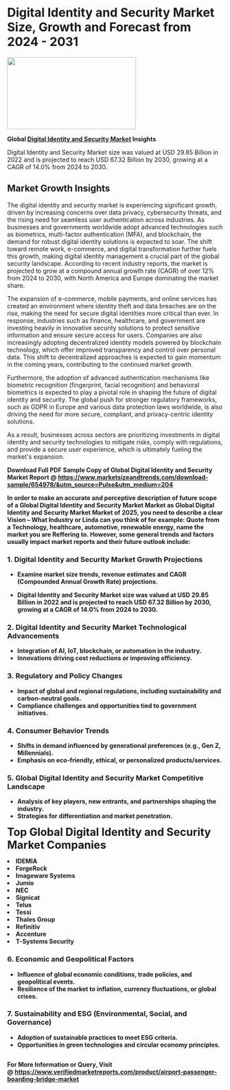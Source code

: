 <H1>Digital Identity and Security Market Size, Growth and Forecast from 2024 - 2031</H1><img class="aligncenter size-medium wp-image-584254" src="https://thirdeyenews.in/wp-content/uploads/2024/09/Global-Market-Research-300x168.jpeg" alt="" width="300" height="168" /><p><strong>Global&nbsp;<a href="https://www.marketsizeandtrends.com/download-sample/654978/&amp;utm_source=Pulse&amp;utm_medium=204">Digital Identity and Security Market</a> Insights</strong></p><p>Digital Identity and Security Market size was valued at USD 29.85 Billion in 2022 and is projected to reach USD 67.32 Billion by 2030, growing at a CAGR of 14.0% from 2024 to 2030.</p><p><h2>Market Growth Insights</h2> <p>The digital identity and security market is experiencing significant growth, driven by increasing concerns over data privacy, cybersecurity threats, and the rising need for seamless user authentication across industries. As businesses and governments worldwide adopt advanced technologies such as biometrics, multi-factor authentication (MFA), and blockchain, the demand for robust digital identity solutions is expected to soar. The shift toward remote work, e-commerce, and digital transformation further fuels this growth, making digital identity management a crucial part of the global security landscape. According to recent industry reports, the market is projected to grow at a compound annual growth rate (CAGR) of over 12% from 2024 to 2030, with North America and Europe dominating the market share.</p> <p><strong></strong></p> <p>The expansion of e-commerce, mobile payments, and online services has created an environment where identity theft and data breaches are on the rise, making the need for secure digital identities more critical than ever. In response, industries such as finance, healthcare, and government are investing heavily in innovative security solutions to protect sensitive information and ensure secure access for users. Companies are also increasingly adopting decentralized identity models powered by blockchain technology, which offer improved transparency and control over personal data. This shift to decentralized approaches is expected to gain momentum in the coming years, contributing to the continued market growth.</p> <p>Furthermore, the adoption of advanced authentication mechanisms like biometric recognition (fingerprint, facial recognition) and behavioral biometrics is expected to play a pivotal role in shaping the future of digital identity and security. The global push for stronger regulatory frameworks, such as GDPR in Europe and various data protection laws worldwide, is also driving the need for more secure, compliant, and privacy-centric identity solutions.</p> <p>As a result, businesses across sectors are prioritizing investments in digital identity and security technologies to mitigate risks, comply with regulations, and provide a secure user experience, which is ultimately fueling the market's expansion.</p> <p><strong></p><p><span class=""><strong>Download Full PDF Sample Copy of Global Digital Identity and Security Market Report</strong> @ <a href="https://www.marketsizeandtrends.com/download-sample/654978/&amp;utm_source=Pulse&amp;utm_medium=204" target="_blank">https://www.marketsizeandtrends.com/download-sample/654978/&amp;utm_source=Pulse&amp;utm_medium=204</a></span></p><p>In order to make an accurate and perceptive description of future scope of a Global&nbsp;Digital Identity and Security Market Market as Global&nbsp;Digital Identity and Security Market Market of 2025, you need to describe a clear Vision &ndash; What Industry or Linda can you think of for example: Quote from a Technology, healthcare, automotive, renewable energy, name the market you are Reffering to. However, some general trends and factors usually impact market reports and their future outlook include:</p><h3>1.&nbsp;<strong>Digital Identity and Security Market Growth Projections</strong></h3><ul><li>Examine market size trends, revenue estimates and CAGR (Compounded Annual Growth Rate) projections.</li><li><p>Digital Identity and Security Market size was valued at USD 29.85 Billion in 2022 and is projected to reach USD 67.32 Billion by 2030, growing at a CAGR of 14.0% from 2024 to 2030.</p></li></ul><h3>2.&nbsp;<strong>Digital Identity and Security Market Technological Advancements</strong></h3><ul><li>Integration of AI, IoT, blockchain, or automation in the industry.</li><li>Innovations driving cost reductions or improving efficiency.</li></ul><h3>3.&nbsp;<strong>Regulatory and Policy Changes</strong></h3><ul><li>Impact of global and regional regulations, including sustainability and carbon-neutral goals.</li><li>Compliance challenges and opportunities tied to government initiatives.</li></ul><h3>4.&nbsp;<strong>Consumer Behavior Trends</strong></h3><ul><li>Shifts in demand influenced by generational preferences (e.g., Gen Z, Millennials).</li><li>Emphasis on eco-friendly, ethical, or personalized products/services.</li></ul><h3>5.&nbsp;<strong>Global Digital Identity and Security Market Competitive Landscape</strong></h3><ul><li>Analysis of key players, new entrants, and partnerships shaping the industry.</li><li>Strategies for differentiation and market penetration.</li></ul><p data-pm-slice="1 1 []"><span style="color: inherit; font-family: inherit; font-size: 25px;">Top Global Digital Identity and Security Market Companies</span></p><div class="" data-test-id=""><p><li>IDEMIA</li><li> ForgeRock</li><li> Imageware Systems</li><li> Jumio</li><li> NEC</li><li> Signicat</li><li> Telus</li><li> Tessi</li><li> Thales Group</li><li> Refinitiv</li><li> Accenture</li><li> T-Systems Security</li></p></div><h3>6.&nbsp;<strong>Economic and Geopolitical Factors</strong></h3><ul><li>Influence of global economic conditions, trade policies, and geopolitical events.</li><li>Resilience of the market to inflation, currency fluctuations, or global crises.</li></ul><h3>7.&nbsp;<strong>Sustainability and ESG (Environmental, Social, and Governance)</strong></h3><ul><li>Adoption of sustainable practices to meet ESG criteria.</li><li>Opportunities in green technologies and circular economy principles.</li></ul><h2><strong style="font-size: 14px;">For More Information or Query, Visit @&nbsp;</strong><a style="background-color: #ffffff; font-size: 14px;" href="https://www.marketsizeandtrends.com/report/digital-identity-and-security-market/" target="_blank">https://www.verifiedmarketreports.com/product/airport-passenger-boarding-bridge-market</a></h2>
